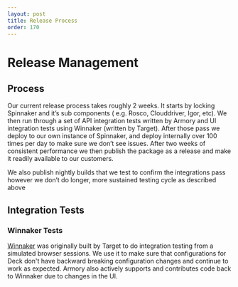 ```yaml
---
layout: post
title: Release Process
order: 170
---
```


# Release Management

## Process
Our current release process takes roughly 2 weeks.  It starts by locking Spinnaker and it’s sub components ( e.g. Rosco, Clouddriver, Igor, etc).  We then run through a set of API integration tests written by Armory and UI integration tests using Winnaker (written by Target).  After those pass we deploy to our own instance of Spinnaker, and deploy internally over 100 times per day to make sure we don’t see issues.  After two weeks of consistent performance we then publish the package as a release and make it readily available to our customers.

We also publish nightly builds that we test to confirm the integrations pass however we don’t do longer, more sustained testing cycle as described above

## Integration Tests


### Winnaker Tests

[Winnaker](https://github.com/user/repo/blob/branch/other_file.md) was originally built by Target to do integration testing from a simulated browser sessions.  We use it to make sure that configurations for Deck don't have backward breaking configuration changes and continue to work as expected.  Armory also actively supports and contributes code back to Winnaker due to changes in the UI.
